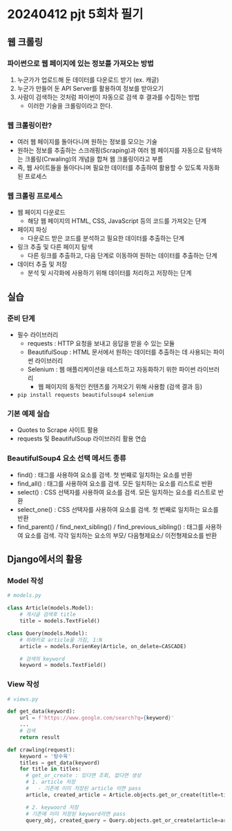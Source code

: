 # 20240412 pjt 5회차 필기

## 웹 크롤링

### 파이썬으로 웹 페이지에 있는 정보를 가져오는 방법
1. 누군가가 업로드해 둔 데이터를 다운로드 받기 (ex. 캐글)
2. 누군가 만들어 둔 API Server를 활용하여 정보를 받아오기
3. 사람이 검색하는 것처럼 파이썬이 자동으로 검색 후 결과를 수집하는 방법
    - 이러한 기술을 크롤링이라고 한다.

### 웹 크롤링이란?
- 여러 웹 페이지를 돌아다니며 원하는 정보를 모으는 기술
- 원하는 정보를 추출하는 스크래핑(Scraping)과 여러 웹 페이지를 자동으로 탐색하는 크롤링(Crwaling)의 개념을 합쳐 웹 크롤링이라고 부름
- 즉, 웹 사이트들을 돌아다니며 필요한 데이터를 추출하여 활용할 수 있도록 자동화된 프로세스

### 웹 크롤링 프로세스
- 웹 페이지 다운로드
  - 해당 웹 페이지의 HTML, CSS, JavaScript 등의 코드를 가져오는 단계
- 페이지 파싱
  - 다운로드 받은 코드를 분석하고 필요한 데이터를 추출하는 단계
- 링크 추출 및 다른 페이지 탐색
  - 다른 링크를 추출하고, 다음 단계로 이동하여 원하는 데이터를 추출하는 단계
- 데이터 추출 및 저장
  - 분석 및 시각화에 사용하기 위해 데이터를 처리하고 저장하는 단계

## 실습

### 준비 단계
- 필수 라이브러리
  - requests : HTTP 요청을 보내고 응답을 받을 수 있는 모듈
  - BeautifulSoup : HTML 문서에서 원하는 데이터를 추출하는 데 사용되는 파이썬 라이브러리
  - Selenium : 웹 애플리케이션을 테스트하고 자동화하기 위한 파이썬 라이브러리
    - 웹 페이지의 동적인 컨텐츠를 가져오기 위해 사용함 (검색 결과 등)
- `pip install requests beautifulsoup4 selenium`

### 기본 예제 실습
- Quotes to Scrape 사이트 활용
- requests 및 BeautifulSoup 라이브러리 활용 연습

### BeautifulSoup4 요소 선택 메서드 종류
- find() : 태그를 사용하여 요소를 검색. 첫 번째로 일치하는 요소를 반환
- find_all() : 태그를 사용하여 요소를 검색. 모든 일치하는 요소를 리스트로 반환
- select() : CSS 선택자를 사용하여 요소를 검색. 모든 일치하는 요소를 리스트로 반환
- select_one() : CSS 선택자를 사용하여 요소를 검색. 첫 번째로 일치하는 요소를 반환
- find_parent() / find_next_sibling() / find_previous_sibling() : 태그를 사용하여 요소를 검색. 각각 일치하는 요소의 부모/ 다음형제요소/ 이전형제요소를 반환

## Django에서의 활용

### Model 작성
```python
# models.py

class Article(models.Model):
    # 게시글 검색후 title
    title = models.TextField()

class Query(models.Model):
    # 외래키로 article을 가짐, 1:N
    article = models.ForienKey(Article, on_delete=CASCADE)

    # 검색의 keyword
    keyword = models.TextField()
```

### View 작성
```python
# views.py

def get_data(keyword):
    url = f'https://www.google.com/search?q={keyword}'
    ...
    # 검색
    return result

def crawling(request):
    keyword = '탕수육'
    titles = get_data(keyword)
    for title in titles:
      # get_or_create : 있다면 조회, 없다면 생성
      # 1. article 저장
      #   - 기존에 이미 저장된 article 이면 pass
      article, created_article = Article.objects.get_or_create(title=title)

      # 2. keywoord 저장
      # 기존에 이미 저장된 keyword라면 pass
      query_obj, created_query = Query.objects.get_or_create(article=article, keyword=keyword)
```
